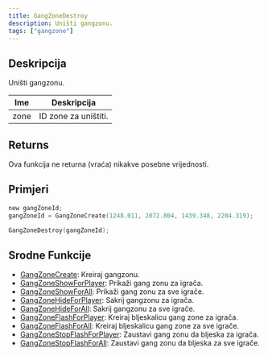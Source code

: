 ```yaml
---
title: GangZoneDestroy
description: Uništi gangzonu.
tags: ["gangzone"]
---
```


## Deskripcija

Uništi gangzonu.

| Ime  | Deskripcija          |
| ---- | -------------------- |
| zone | ID zone za uništiti. |

## Returns

Ova funkcija ne returna (vraća) nikakve posebne vrijednosti.

## Primjeri

```c
new gangZoneId;
gangZoneId = GangZoneCreate(1248.011, 2072.804, 1439.348, 2204.319);

GangZoneDestroy(gangZoneId);
```

## Srodne Funkcije

- [GangZoneCreate](GangZoneCreate): Kreiraj gangzonu.
- [GangZoneShowForPlayer](GangZoneShowForPlayer): Prikaži gang zonu za igrača.
- [GangZoneShowForAll](GangZoneShowForAll): Prikaži gang zonu za sve igrače.
- [GangZoneHideForPlayer](GangZoneHideForPlayer): Sakrij gangzonu za igrača.
- [GangZoneHideForAll](GangZoneHideForAll): Sakrij gangzonu za sve igrače.
- [GangZoneFlashForPlayer](GangZoneFlashForPlayer): Kreiraj bljeskalicu gang zone za igrača.
- [GangZoneFlashForAll](GangZoneFlashForAll): Kreiraj bljeskalicu gang zone za sve igrače.
- [GangZoneStopFlashForPlayer](GangZoneStopFlashForPlayer): Zaustavi gang zonu da bljeska za igrača.
- [GangZoneStopFlashForAll](GangZoneStopFlashForAll): Zaustavi gang zonu da bljeska za sve igrače.
